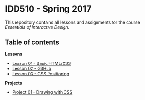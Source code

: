 # IDD510 - Spring 2017

This repository contains all lessons and assignments for the course _Essentials of Interactive Design_.


## Table of contents

**Lessons**

* [Lesson 01 - Basic HTML/CSS](lessons/01-html-css/lesson-01.md)
* [Lesson 02 - GitHub](lessons/02-github/lesson-02.md)
* [Lesson 03 - CSS Positioning](lessons/03-css-positioning/lesson-03.md)

**Projects** 

* [Project 01 - Drawing with CSS](projects/01-drawing-css/project-01.md)